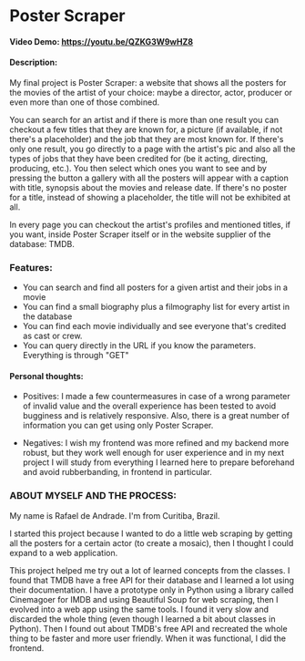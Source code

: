 # Poster Scraper
#### Video Demo:  https://youtu.be/QZKG3W9wHZ8
#### Description:
My final project is Poster Scraper: a website that shows all the posters for the movies of the artist of your choice: maybe a director, actor, producer or even more than one of those combined. 

You can search for an artist and if there is more than one result you can checkout a few titles that they are known for, a picture (if available, if not there's a placeholder) and the job that they are most known for. If there's only one result, you go directly to a page with the artist's pic and also all the types of jobs that they have been credited for (be it acting, directing, producing, etc.). You then select which ones you want to see and by pressing the button a gallery with all the posters will appear with a caption with title, synopsis about the movies and release date. If there's no poster for a title, instead of showing a placeholder, the title will not be exhibited at all.

In every page you can checkout the artist's profiles and mentioned titles, if you want, inside Poster Scraper itself or in the website supplier of the database: TMDB.

### Features:
- You can search and find all posters for a given artist and their jobs in a movie
- You can find a small biography plus a filmography list for every artist in the database
- You can find each movie individually and see everyone that's credited as cast or crew.
- You can query directly in the URL if you know the parameters. Everything is through "GET"


#### Personal thoughts:

- Positives: I made a few countermeasures in case of a wrong parameter of invalid value and the overall experience has been tested to avoid bugginess and is relatively responsive. Also, there is a great number of information you can get using only Poster Scraper.

- Negatives: I wish my frontend was more refined and my backend more robust, but they work well enough for user experience and in my next project I will study from everything I learned here to prepare beforehand and avoid rubberbanding, in frontend in particular.

### ABOUT MYSELF AND THE PROCESS: 
My name is Rafael de Andrade. I'm from Curitiba, Brazil. 

I started this project because I wanted to do a little web scraping by getting all the posters for a certain actor (to create a mosaic), then I thought I could expand to a web application.

This project helped me try out a lot of learned concepts from the classes. I found that TMDB have a free API for their database and I learned a lot using their documentation. I have a prototype only in Python using a library called Cinemagoer for IMDB and using Beautiful Soup for web scraping, then I evolved into a web app using the same tools. I found it very slow and discarded the whole thing (even though I learned a bit about classes in Python). Then I found out about TMDB's free API and recreated the whole thing to be faster and more user friendly. When it was functional, I did the frontend.